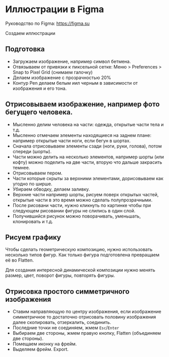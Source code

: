 # Иллюстрации в Figma
Руководство по Figma: https://figma.su

Создаем иллюстрации

## Подготовка
* Загружаем изображение, например символ бетмена.
* Отвязываем от привязки к пиксельной сетке: Меню > Preferences > Snap to Pixel Grid (снимаем галочку)
* Делаем изображение с прозрачностью 20%
* Контур Pen делаем белым иил черным в зависимости от изображения и его тона.

## Отрисовываем изображение, например фото бегущего человека.
* Мысленно делим человека на части: одежда, открытые части тела и т.д.
* Мысленно отмечаем элементы находящиеся на заднем плане: например открытые части ноги, если бегун в шортах.
* Сначала отрисовываем элементы сзади (ноги, руки, голова), потом спереди (шорты).
* Части можно делить на несколько элементов, например шорты (или кофту) можно поделить на две части, вторую что дальше закрасить темнее.
* Отрисовываем пером.
* Части которые скрыты за верхними элементами, дорисовываем как угодно по ширше.
* Убираем обводку, делаем заливку.
* Верхние части например шорты, рисуем поверх открытых частей, открытые части в это время можно сделать полупрозрачными.
* После рисовани части, нужно кликнуть по картинке чтобы при следующем рисовании фигуры не слились в один слой.
* Получившийся рисунок можно поворачивать, уменьшать, клонировать и т.д.

## Рисуем графику
Чтобы сделать геометрическую композицию, нужно использовать несколько типов фигур. Как только фигура подготовлена превращаем её во Flatten.

Для создания интересной динамической композиции нужно менять размер, цвет, поворот фигуры, повторять фигуры.

## Отрисовка простого симметричного изображения
* Ставим направляющую по центру изображения, если изображение симметричное то достаточно отрисовать половину изображения далее скопировать, отзеркалить, соединить.
* Последние точки не соединяем, жмем `Esc`/`Enter`
* Выбираем две стороны, жмем правую кнопку, Flatten (объединяем две стороны).
* Помещаем иконку на фрейм.
* Выделяем фрейм. Export.